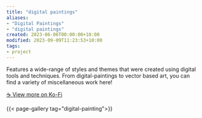 ```yaml
---
title: "digital paintings"
aliases:
- "Digital Paintings"
- "digital paintings"
created: 2023-06-06T00:00:00+10:00
modified: 2023-09-09T11:23:53+10:00
tags:
- project
---
```


Features a wide-range of styles and themes that were created using digital tools and techniques. From digital-paintings to vector based art, you can find a variety of miscellaneous work here!

[☕️ View more on Ko-Fi](https://ko-fi.com/album/-Studies-O4O2KSOBV)

{{< page-gallery tag="digital-painting">}} 